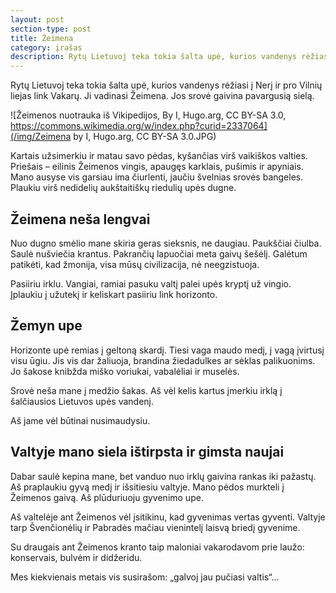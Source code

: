 ```yaml
---
layout: post
section-type: post
title: Žeimena
category: įrašas
description: Rytų Lietuvoj teka tokia šalta upė, kurios vandenys rėžiasi į Nerį ir pro Vilnių liejas link Vakarų. Ji vadinasi Žeimena. Jos srovė gaivina pavargusią sielą.
---
```

Rytų Lietuvoj teka tokia šalta upė, kurios vandenys rėžiasi į Nerį ir pro Vilnių liejas link Vakarų. Ji vadinasi Žeimena. Jos srovė gaivina pavargusią sielą.

![Žeimenos nuotrauka iš Vikipedijos, By I, Hugo.arg, CC BY-SA 3.0, https://commons.wikimedia.org/w/index.php?curid=2337064](/img/Zeimena by I, Hugo.arg, CC BY-SA 3.0.JPG)

Kartais užsimerkiu ir matau savo pėdas, kyšančias virš vaikiškos valties. Priešais – eilinis Žeimenos vingis, apaugęs karklais, pušimis ir apyniais. Mano ausyse vis garsiau ima čiurlenti, jaučiu švelnias srovės bangeles. Plaukiu virš nedidelių aukštaitiškų riedulių upės dugne.

## Žeimena neša lengvai
Nuo dugno smėlio mane skiria geras sieksnis, ne daugiau. Paukščiai čiulba. Saulė nušviečia krantus. Pakrančių lapuočiai meta gaivų šešėlį. Galėtum patikėti, kad žmonija, visa mūsų civilizacija, nė neegzistuoja.

Pasiiriu irklu. Vangiai, ramiai pasuku valtį palei upės kryptį už vingio. Įplaukiu į užutekį ir keliskart pasiiriu link horizonto.

## Žemyn upe
Horizonte upė remias į geltoną skardį. Tiesi vaga maudo medį, į vagą įvirtusį visu ūgiu. Jis vis dar žaliuoja, brandina žiedadulkes ar sėklas palikuonims. Jo šakose knibžda miško voriukai, vabalėliai ir muselės.

Srovė neša mane į medžio šakas. Aš vėl kelis kartus įmerkiu irklą į šalčiausios Lietuvos upės vandenį.

Aš jame vėl būtinai nusimaudysiu.

## Valtyje mano siela ištirpsta ir gimsta naujai
Dabar saulė kepina mane, bet vanduo nuo irklų gaivina rankas iki pažastų. Aš praplaukiu gyvą medį ir išsitiesiu valtyje. Mano pėdos murkteli į Žeimenos gaivą. Aš plūduriuoju gyvenimo upe.

Aš valtelėje ant Žeimenos vėl įsitikinu, kad gyvenimas vertas gyventi. Valtyje tarp Švenčionėlių ir Pabradės mačiau vienintelį laisvą briedį gyvenime.

Su draugais ant Žeimenos kranto taip maloniai vakarodavom prie laužo: konservais, bulvėm ir didžeridu.

Mes kiekvienais metais vis susirašom: „galvoj jau pučiasi valtis“...
